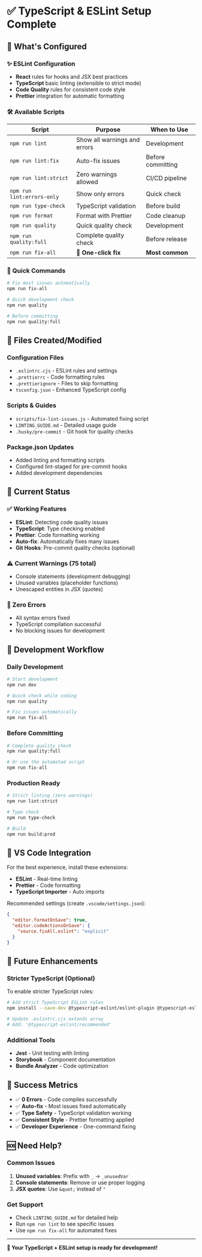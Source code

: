 # ✅ TypeScript & ESLint Setup Complete

## 🎯 What's Configured

### ✨ ESLint Configuration
- **React** rules for hooks and JSX best practices
- **TypeScript** basic linting (extensible to strict mode)
- **Code Quality** rules for consistent code style
- **Prettier** integration for automatic formatting

### 🛠️ Available Scripts

| Script | Purpose | When to Use |
|--------|---------|-------------|
| `npm run lint` | Show all warnings and errors | Development |
| `npm run lint:fix` | Auto-fix issues | Before committing |
| `npm run lint:strict` | Zero warnings allowed | CI/CD pipeline |
| `npm run lint:errors-only` | Show only errors | Quick check |
| `npm run type-check` | TypeScript validation | Before build |
| `npm run format` | Format with Prettier | Code cleanup |
| `npm run quality` | Quick quality check | Development |
| `npm run quality:full` | Complete quality check | Before release |
| `npm run fix-all` | **🚀 One-click fix** | **Most common** |

### 🔧 Quick Commands

```bash
# Fix most issues automatically
npm run fix-all

# Quick development check
npm run quality

# Before committing
npm run quality:full
```

## 📁 Files Created/Modified

### Configuration Files
- `.eslintrc.cjs` - ESLint rules and settings
- `.prettierrc` - Code formatting rules
- `.prettierignore` - Files to skip formatting
- `tsconfig.json` - Enhanced TypeScript config

### Scripts & Guides
- `scripts/fix-lint-issues.js` - Automated fixing script
- `LINTING_GUIDE.md` - Detailed usage guide
- `.husky/pre-commit` - Git hook for quality checks

### Package.json Updates
- Added linting and formatting scripts
- Configured lint-staged for pre-commit hooks
- Added development dependencies

## 🚀 Current Status

### ✅ Working Features
- **ESLint**: Detecting code quality issues
- **TypeScript**: Type checking enabled
- **Prettier**: Code formatting working
- **Auto-fix**: Automatically fixes many issues
- **Git Hooks**: Pre-commit quality checks (optional)

### ⚠️ Current Warnings (75 total)
- Console statements (development debugging)
- Unused variables (placeholder functions)
- Unescaped entities in JSX (quotes)

### 🎯 Zero Errors
- All syntax errors fixed
- TypeScript compilation successful
- No blocking issues for development

## 🔄 Development Workflow

### Daily Development
```bash
# Start development
npm run dev

# Quick check while coding
npm run quality

# Fix issues automatically
npm run fix-all
```

### Before Committing
```bash
# Complete quality check
npm run quality:full

# Or use the automated script
npm run fix-all
```

### Production Ready
```bash
# Strict linting (zero warnings)
npm run lint:strict

# Type check
npm run type-check

# Build
npm run build:prod
```

## 🎨 VS Code Integration

For the best experience, install these extensions:
- **ESLint** - Real-time linting
- **Prettier** - Code formatting
- **TypeScript Importer** - Auto imports

Recommended settings (create `.vscode/settings.json`):
```json
{
  "editor.formatOnSave": true,
  "editor.codeActionsOnSave": {
    "source.fixAll.eslint": "explicit"
  }
}
```

## 🔮 Future Enhancements

### Stricter TypeScript (Optional)
To enable stricter TypeScript rules:
```bash
# Add strict TypeScript ESLint rules
npm install --save-dev @typescript-eslint/eslint-plugin @typescript-eslint/parser

# Update .eslintrc.cjs extends array
# Add: '@typescript-eslint/recommended'
```

### Additional Tools
- **Jest** - Unit testing with linting
- **Storybook** - Component documentation
- **Bundle Analyzer** - Code optimization

## 🎉 Success Metrics

- ✅ **0 Errors** - Code compiles successfully
- ✅ **Auto-fix** - Most issues fixed automatically  
- ✅ **Type Safety** - TypeScript validation working
- ✅ **Consistent Style** - Prettier formatting applied
- ✅ **Developer Experience** - One-command fixing

## 🆘 Need Help?

### Common Issues
1. **Unused variables**: Prefix with `_` → `_unusedVar`
2. **Console statements**: Remove or use proper logging
3. **JSX quotes**: Use `&quot;` instead of `"`

### Get Support
- Check `LINTING_GUIDE.md` for detailed help
- Run `npm run lint` to see specific issues
- Use `npm run fix-all` for automated fixes

---

**🎊 Your TypeScript + ESLint setup is ready for development!**